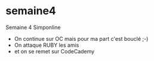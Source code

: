 # semaine4
Semaine 4 Simponline
* On continue sur OC mais pour ma part c'est bouclé ;-)
* On attaque RUBY les amis 
* et on se remet sur CodeCademy 